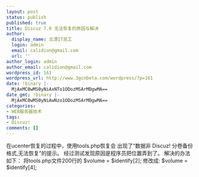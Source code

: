 ```yaml
---
layout: post
status: publish
published: true
title: Discuz 7.0 无法恢复的原因与解决
author:
  display_name: 北漂IT民工
  login: admin
  email: calidion@gmail.com
  url: ''
author_login: admin
author_email: calidion@gmail.com
wordpress_id: 161
wordpress_url: http://www.3gcnbeta.com/wordpress/?p=161
date: !binary |-
  MjAxMC0wMS0yNiAxNTo1ODozMSArMDgwMA==
date_gmt: !binary |-
  MjAxMC0wMS0yNiAwNzo1ODozMSArMDgwMA==
categories:
- WEB服务器技术
tags:
- Discuz!
comments: []
---
```

在ucenter恢复的过程中，使用tools.php恢复会
出现了&ldquo;数据非 Discuz! 分卷备份格式,无法恢复&rdquo;的提示。
经过测试发现原因是程序员把位置弄到了。
解决的办法如下：
将tools.php文件200行的
    $volume = $identify[2];
修改成:
    $volume = $identify[4];
